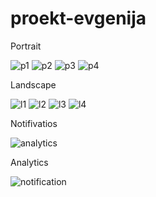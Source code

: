 # proekt-evgenija

Portrait

![p1](https://github.com/Evgenija123/proekt-evgenija/assets/93289963/3094dd78-7027-478c-97e4-d656a32b1e46)
![p2](https://github.com/Evgenija123/proekt-evgenija/assets/93289963/55c4158c-164e-422a-91d3-025ce13fe1e1)
![p3](https://github.com/Evgenija123/proekt-evgenija/assets/93289963/e477b74a-c922-451c-b712-a739fd8d8ad9)
![p4](https://github.com/Evgenija123/proekt-evgenija/assets/93289963/63b5b409-1c6c-47d6-8000-b43b0e93a093)

Landscape

![l1](https://github.com/Evgenija123/proekt-evgenija/assets/93289963/d8837af9-445b-4c2e-9f6c-9796e1ce66d9)
![l2](https://github.com/Evgenija123/proekt-evgenija/assets/93289963/1171a5eb-e954-4d61-87fa-fc38ffe4c70d)
![l3](https://github.com/Evgenija123/proekt-evgenija/assets/93289963/8a6fa8a2-a982-4a34-99aa-8ca9e9156b89)
![l4](https://github.com/Evgenija123/proekt-evgenija/assets/93289963/a2a2462f-675f-4cbf-8d48-f0b491e5d0b6)

Notifivatios

![analytics](https://github.com/Evgenija123/proekt-evgenija/assets/93289963/313e6202-6639-4a7c-a725-6efcfb6e2aea)

Analytics

![notification](https://github.com/Evgenija123/proekt-evgenija/assets/93289963/30d9cdb5-4775-412d-a5cd-6fbbe50e2a23)
 
